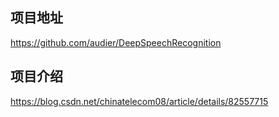 ## 项目地址
https://github.com/audier/DeepSpeechRecognition

## 项目介绍
https://blog.csdn.net/chinatelecom08/article/details/82557715
